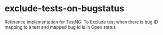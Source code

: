 # exclude-tests-on-bugstatus
Reference Implementation for TestNG: To Exclude test when there is bug ID mapping to a test and mapped bug Id is in Open status
